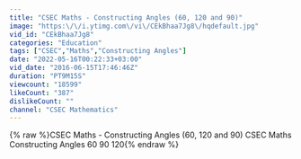 ```yaml
---
title: "CSEC Maths - Constructing Angles (60, 120 and 90)"
image: "https:\/\/i.ytimg.com\/vi\/CEkBhaa7Jg8\/hqdefault.jpg"
vid_id: "CEkBhaa7Jg8"
categories: "Education"
tags: ["CSEC","Maths","Constructing Angles"]
date: "2022-05-16T00:22:33+03:00"
vid_date: "2016-06-15T17:46:46Z"
duration: "PT9M15S"
viewcount: "18599"
likeCount: "387"
dislikeCount: ""
channel: "CSEC Mathematics"
---
```

{% raw %}CSEC Maths - Constructing Angles (60, 120 and 90) CSEC Maths Constructing Angles 60 90 120{% endraw %}
